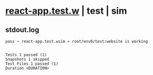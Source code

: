 # [react-app.test.w](../../../../../../examples/tests/sdk_tests/website/react-app.test.w) | test | sim

## stdout.log
```log
pass ─ react-app.test.wsim » root/env0/test:website is working
 
 
Tests 1 passed (1)
Snapshots 1 skipped
Test Files 1 passed (1)
Duration <DURATION>
```


